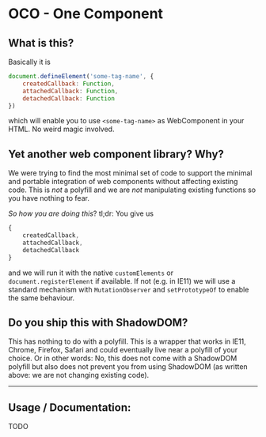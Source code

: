 # OCO - One Component


## What is this?

Basically it is

```javascript
document.defineElement('some-tag-name', {
    createdCallback: Function,
    attachedCallback: Function,
    detachedCallback: Function
})
```

which will enable you to use `<some-tag-name>` as WebComponent in your HTML. No weird magic involved.


## Yet another web component library? Why?

We were trying to find the most minimal set of code to support the minimal and portable integration of web components without affecting existing code.
This is *not* a polyfill and we are *not* manipulating existing functions so you have nothing to fear.

*So how you are doing this*?
tl;dr: You give us
```javascript
{
    createdCallback,
    attachedCallback,
    detachedCallback
}
```

and we will run it with the native `customElements` or `document.registerElement` if available. If not (e.g. in IE11) we will use a standard mechanism with `MutationObserver` and `setPrototypeOf` to enable the same behaviour.


## Do you ship this with ShadowDOM?

This has nothing to do with a polyfill. This is a wrapper that works in IE11, Chrome, Firefox, Safari and could eventually  live near a polyfill of your choice. Or in other words: No, this does not come with a ShadowDOM polyfill but also does not prevent you from using ShadowDOM (as written above: we are not changing existing code).

---------

## Usage / Documentation:

TODO
